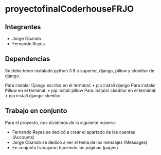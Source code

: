# proyectofinalCoderhouseFRJO

## Integrantes
* Jorge Obando
* Fernando Reyes

## Dependencias
Se debe tener instalado python 3.8 o superior, django, pillow y ckeditor de django.

Para instalar Django escriba en el terminal:
• pip install django
Para instalar Pillow en el terminal:
• pip install pillow
Para instalar ckeditor en el terminal:
• pip install django-ckeditor

## Trabajo en conjunto

Para el proyecto, nos dividimos de la siguiente manera:
* Fernando Reyes se dedicó a crear el apartado de las cuentas (Accounts)
* Jorge Obando se dedicó a ver el tema de los mensajes (Messages)
* En conjunto trabajaron haciendo las páginas (pages)





